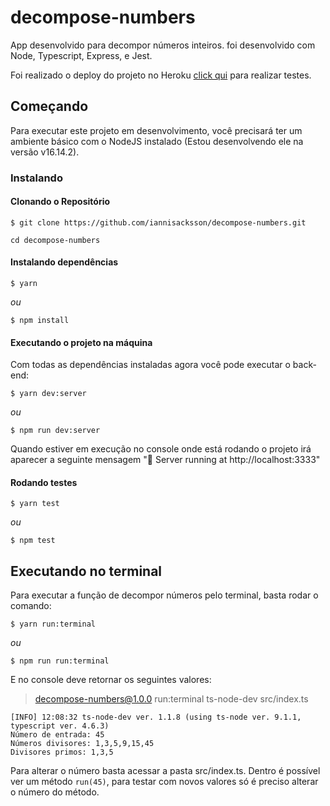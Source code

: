 # decompose-numbers
App desenvolvido para decompor números inteiros. foi desenvolvido com Node, Typescript, Express, e Jest.

Foi realizado o deploy do projeto no Heroku [click qui](https://stormy-ridge-87001.herokuapp.com/) para realizar testes.

## Começando

Para executar este projeto em desenvolvimento, você precisará ter um ambiente básico com o NodeJS instalado (Estou desenvolvendo ele na versão v16.14.2).

### Instalando

#### Clonando o Repositório

```
$ git clone https://github.com/iannisacksson/decompose-numbers.git

cd decompose-numbers
```

#### Instalando dependências

```
$ yarn
```

_ou_

```
$ npm install
```

#### Executando o projeto na máquina

Com todas as dependências instaladas agora você pode executar o back-end:

```
$ yarn dev:server
```

_ou_

```
$ npm run dev:server
```

Quando estiver em execução no console onde está rodando o projeto irá aparecer a seguinte mensagem "🚀️ Server running at http://localhost:3333"

#### Rodando testes

```
$ yarn test
```

_ou_

```
$ npm test
```

## Executando no terminal

Para executar a função de decompor números pelo terminal, basta rodar o comando:

```
$ yarn run:terminal
```
_ou_

```
$ npm run run:terminal
```

E no console deve retornar os seguintes valores: 

> decompose-numbers@1.0.0 run:terminal
> ts-node-dev src/index.ts

```
[INFO] 12:08:32 ts-node-dev ver. 1.1.8 (using ts-node ver. 9.1.1, typescript ver. 4.6.3)
Número de entrada: 45
Números divisores: 1,3,5,9,15,45
Divisores primos: 1,3,5
```

Para alterar o número basta acessar a pasta src/index.ts. Dentro é possível ver um método `run(45)`, para testar com novos valores só é preciso alterar o número do método.
